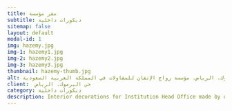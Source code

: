```yaml
---
title: مقر مؤسسة
subtitle: ديكورات داخلية
sitemap: false
layout: default
modal-id: 1
img: hazemy.jpg
img-1: hazemy1.jpg
img-2: hazemy2.jpg
img-3: hazemy3.jpg
thumbnail: hazemy-thumb.jpg
alt: أعمال ديكورات داخلية لمقر مؤسسة في حي اليرموك، الرياض. مؤسسة رواج الإتقان للمقاولات في المملكة العربية السعودية
client:  حي اليرموك، الرياض
category: ديكورات داخلية
description: Interior decorations for Institution Head Office made by our team in Yarmouk area - Riyadh.
---
```

